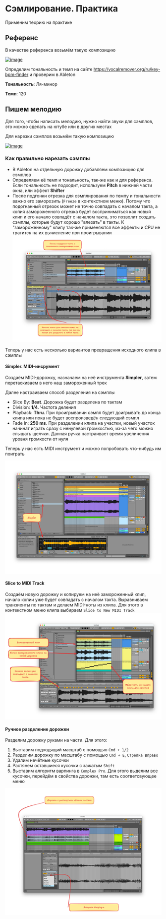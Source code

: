 # Сэмлирование. Практика

Применим теорию на практике

## Референс

В качестве референса возьмём такую композицию

[![image](https://img.youtube.com/vi/4ol6ugBVDgk/0.jpg)](https://www.youtube.com/watch?v=4ol6ugBVDgk)

Определим тональность и темп на сайте https://vocalremover.org/ru/key-bpm-finder и проверим в Ableton

**Тональность**: Ля-минор

**Темп**: 120

## Пишем мелодию

Для того, чтобы написать мелодию, нужно найти звуки для сэмплов, это можно сделать на ютубе или в других местах

Для нарезки сэмплов возьмём такую композицию

[![image](https://img.youtube.com/vi/Q8oS_B6IaKE/0.jpg)](https://www.youtube.com/watch?v=Q8oS_B6IaKE)

### Как правильно нарезать сэмплы

- В Ableton на отдельную дорожку добавляем композицию для сэмплов
- Определяем её темп и тональность, так-же как и для референса. Если тональность не подходит, используем **Pitch** в нижней части окна, или эффект **Shifter**
- После подгонки отрезка для сэмплирования по темпу и тональности важно его заморозить (`Freeze` в контекстном меню). Потому что подогнанный отрезок может не точно совпадать с началом такта, а копия замороженного отрезка будет восприниматься как новый клип и его начало совпадёт с началом такта, это позволит создать сэмплы, которые будут хорошо "влезать" в такты. К "замороженному" клипу так-же применяются все эффекты и CPU не тратится на их вычисление при проигрывании![image](./images/sampling-freeze.png)

Теперь у нас есть несколько вариантов превращения исходного клипа в сэмплы

#### Simpler. MIDI-инсрумент

Создаём MIDI-дорожку, назначаем на неё инструмента **Simpler**, затем перетаскиваем в него наш замороженный трек

Далее настраиваем способ разделения на сэмплы

- Slice By: **Beat**. Дорожка будет разделена по тактам
- Division: **1/4**. Частота деления
- Playback: **Thru**. При проигрывании сэмпл будет доигрывать до конца клипа или пока не будет воспроизведён следующий сэмпл
- Fade In: **250 ms**. При разделении клипа на участки, новый участок начинат играть сразу с ненулевой громкостью, из-за чего можно слышать щелчки. Данная ручка настраивает время увеличения уровня громкости от нуля

Теперь у нас есть MIDI инструмент и можно попробовать что-нибудь им поиграть

![image](./images/simpler.png)

#### Slice to MIDI Track

Создаём новую дорожку и копируем на неё замороженный клип, начало копии уже будет совпадать с началом такта. Выравниваем транзиенты по тактам и делаем MIDI-ноты из клипа. Для этого в контекстном меню клипа выбираем `Slice to New MIDI Track`![image](./images/sampling-freeze-copy.png)

#### Ручное разделение дорожки

Разделим дорожку руками на части. Для этого:

1. Выставим подходящий масштаб с помощью `Cmd + 1/2` 
2. Разделим дорожку по масштабу с помощью `Cmd + E`, `Стрелка Вправо`
3. Удалим нечётные кусочки
4. Растянем оставшиеся кусочки с зажатым `Shift`
5. Выставим алгоритм варпинга в `Complex Pro`. Для этого выделим все кусочки, перейдём в свойства дорожки, там есть соответсвующее меню

![image](./images/sampling-practice.png)
